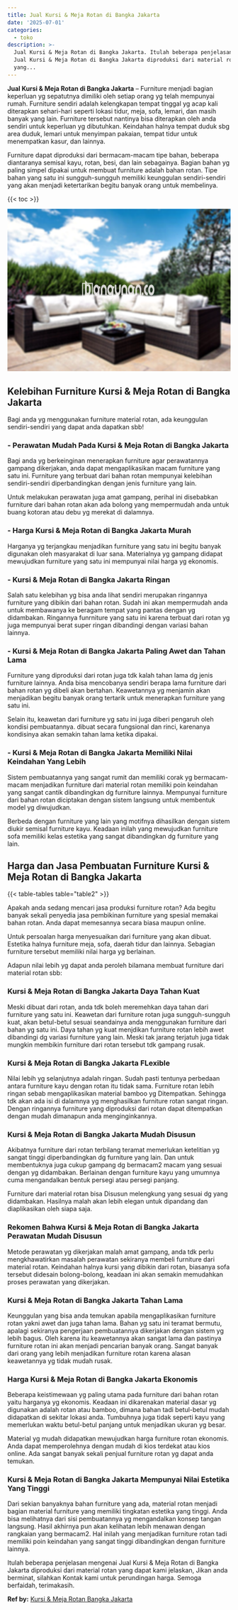 ```yaml
---
title: Jual Kursi & Meja Rotan di Bangka Jakarta
date: '2025-07-01'
categories:
  - toko
description: >-
  Jual Kursi & Meja Rotan di Bangka Jakarta. Itulah beberapa penjelasan mengenai
  Jual Kursi & Meja Rotan di Bangka Jakarta diproduksi dari material rotan
  yang...
---
```


**Jual Kursi & Meja Rotan di Bangka Jakarta** – Furniture menjadi bagian keperluan yg sepatutnya dimiliki oleh setiap orang yg telah mempunyai rumah. Furniture sendiri adalah kelengkapan tempat tinggal yg acap kali diterapkan sehari-hari seperti lokasi tidur, meja, sofa, lemari, dan masih banyak yang lain. Furniture tersebut nantinya bisa diterapkan oleh anda sendiri untuk keperluan yg dibutuhkan. Keindahan halnya tempat duduk sbg area duduk, lemari untuk menyimpan pakaian, tempat tidur untuk menempatkan kasur, dan lainnya.

Furniture dapat diproduksi dari bermacam-macam tipe bahan, beberapa diantaranya semisal kayu, rotan, besi, dan lain sebagainya. Bagian bahan yg paling simpel dipakai untuk membuat furniture adalah bahan rotan. Tipe bahan yang satu ini sungguh-sungguh memiliki keunggulan sendiri-sendiri yang akan menjadi ketertarikan begitu banyak orang untuk membelinya.

{{< toc >}}

![Jual Kursi & Meja Rotan di Bangka Jakarta](/images/kursi-meja-rotan-murah48.png)

## Kelebihan Furniture Kursi & Meja Rotan di Bangka Jakarta

Bagi anda yg menggunakan furniture material rotan, ada keunggulan sendiri-sendiri yang dapat anda dapatkan sbb!

### \- Perawatan Mudah Pada Kursi & Meja Rotan di Bangka Jakarta

Bagi anda yg berkeinginan menerapkan furniture agar perawatannya gampang dikerjakan, anda dapat mengaplikasikan macam furniture yang satu ini. Furniture yang terbuat dari bahan rotan mempunyai kelebihan sendiri-sendiri diperbandingkan dengan jenis furniture yang lain.

Untuk melakukan perawatan juga amat gampang, perihal ini disebabkan furniture dari bahan rotan akan ada bolong yang mempermudah anda untuk buang kotoran atau debu yg merekat di dalamnya.

### \- Harga Kursi & Meja Rotan di Bangka Jakarta Murah

Harganya yg terjangkau menjadikan furniture yang satu ini begitu banyak digunakan oleh masyarakat di luar sana. Materialnya yg gampang didapat mewujudkan furniture yang satu ini mempunyai nilai harga yg ekonomis.

### \- Kursi & Meja Rotan di Bangka Jakarta Ringan

Salah satu kelebihan yg bisa anda lihat sendiri merupakan ringannya furniture yang dibikin dari bahan rotan. Sudah ini akan mempermudah anda untuk membawanya ke beragam tempat yang pantas dengan yg didambakan. Ringannya funrniture yang satu ini karena terbuat dari rotan yg juga mempunyai berat super ringan dibandingi dengan variasi bahan lainnya.

### \- Kursi & Meja Rotan di Bangka Jakarta Paling Awet dan Tahan Lama

Furniture yang diproduksi dari rotan juga tdk kalah tahan lama dg jenis furniture lainnya. Anda bisa mencobanya sendiri berapa lama furniture dari bahan rotan yg dibeli akan bertahan. Keawetannya yg menjamin akan menjadikan begitu banyak orang tertarik untuk menerapkan furniture yang satu ini.

Selain itu, keawetan dari furniture yg satu ini juga diberi pengaruh oleh kondisi pembuatannya. dibuat secara fungsional dan rinci, karenanya kondisinya akan semakin tahan lama ketika dipakai.

### \- Kursi & Meja Rotan di Bangka Jakarta Memiliki Nilai Keindahan Yang Lebih

Sistem pembuatannya yang sangat rumit dan memiliki corak yg bermacam-macam menjadikan furniture dari material rotan memiliki poin keindahan yang sangat cantik dibandingkan dg furniture lainnya. Mempunyai furniture dari bahan rotan diciptakan dengan sistem langsung untuk membentuk model yg diwujudkan.

Berbeda dengan furniture yang lain yang motifnya dihasilkan dengan sistem diukir semisal furniture kayu. Keadaan inilah yang mewujudkan furniture sofa memiliki kelas estetika yang sangat dibandingkan dg furniture yang lain.

## Harga dan Jasa Pembuatan Furniture Kursi & Meja Rotan di Bangka Jakarta

{{< table-tables table="table2" >}}

Apakah anda sedang mencari jasa produksi furniture rotan? Ada begitu banyak sekali penyedia jasa pembikinan furniture yang spesial memakai bahan rotan. Anda dapat memesannya secara biasa maupun online.

Untuk persoalan harga menyesuaikan dari furniture yang akan dibuat. Estetika halnya furniture meja, sofa, daerah tidur dan lainnya. Sebagian furniture tersebut memiliki nilai harga yg berlainan.

Adapun nilai lebih yg dapat anda peroleh bilamana membuat furniture dari material rotan sbb:

### Kursi & Meja Rotan di Bangka Jakarta Daya Tahan Kuat

Meski dibuat dari rotan, anda tdk boleh meremehkan daya tahan dari furniture yang satu ini. Keawetan dari furniture rotan juga sungguh-sungguh kuat, akan betul-betul sesuai seandainya anda menggunakan furniture dari bahan yg satu ini. Daya tahan yg kuat menjdikan furniture rotan lebih awet dibandingi dg variasi furniture yang lain. Meski tak jarang terjatuh juga tidak mungkin membikin furniture dari rotan tersebut tdk gampang rusak.

### Kursi & Meja Rotan di Bangka Jakarta FLexible

Nilai lebih yg selanjutnya adalah ringan. Sudah pasti tentunya perbedaan antara furniture kayu dengan rotan itu tidak sama. Furniture rotan lebih ringan sebab mengaplikasikan material bamboo yg Ditempatkan. Sehingga tdk akan ada isi di dalamnya yg menghasilkan furniture rotan sangat ringan. Dengan ringannya furniture yang diproduksi dari rotan dapat ditempatkan dengan mudah dimanapun anda menginginkannya.

### Kursi & Meja Rotan di Bangka Jakarta Mudah Disusun

Akibatnya furniture dari rotan terbilang teramat memerlukan ketelitian yg sangat tinggi diperbandingkan dg furniture yang lain. Dan untuk membentuknya juga cukup gampang dg bermacam2 macam yang sesuai dengan yg didambakan. Berlainan dengan furniture kayu yang umumnya cuma mengandalkan bentuk persegi atau persegi panjang.

Furniture dari material rotan bisa Disusun melengkung yang sesuai dg yang didambakan. Hasilnya malah akan lebih elegan untuk dipandang dan diaplikasikan oleh siapa saja.

### Rekomen Bahwa Kursi & Meja Rotan di Bangka Jakarta Perawatan Mudah Disusun

Metode perawatan yg dikerjakan malah amat gampang, anda tdk perlu mengkhawatirkan masalah perawatan sekiranya membeli furniture dari material rotan. Keindahan halnya kursi yang dibikin dari rotan, biasanya sofa tersebut didesain bolong-bolong, keadaan ini akan semakin memudahkan proses perawatan yang dikerjakan.

### Kursi & Meja Rotan di Bangka Jakarta Tahan Lama

Keunggulan yang bisa anda temukan apabila mengaplikasikan furniture rotan yakni awet dan juga tahan lama. Bahan yg satu ini teramat bermutu, apalagi sekiranya pengerjaan pembuatannya dikerjakan dengan sistem yg lebih bagus. Oleh karena itu keawetannya akan sangat lama dan pastinya furniture rotan ini akan menjadi pencarian banyak orang. Sangat banyak dari orang yang lebih menjadikan furniture rotan karena alasan keawetannya yg tidak mudah rusak.

### Harga Kursi & Meja Rotan di Bangka Jakarta Ekonomis

Beberapa keistimewaan yg paling utama pada furniture dari bahan rotan yaitu harganya yg ekonomis. Keadaan ini dikarenakan material dasar yg digunakan adalah rotan atau bamboo, dimana bahan tadi betul-betul mudah didapatkan di sekitar lokasi anda. Tumbuhnya juga tidak seperti kayu yang memerlukan waktu betul-betul panjang untuk menjadikan ukuran yg besar.

Material yg mudah didapatkan mewujudkan harga furniture rotan ekonomis. Anda dapat memperolehnya dengan mudah di kios terdekat atau kios online. Ada sangat banyak sekali penjual furniture rotan yg dapat anda temukan.

### Kursi & Meja Rotan di Bangka Jakarta Mempunyai Nilai Estetika Yang Tinggi

Dari sekian banyaknya bahan furniture yang ada, material rotan menjadi bagian material furniture yang memiliki tingkatan estetika yang tinggi. Anda bisa melihatnya dari sisi pembuatannya yg mengandalkan konsep tangan langsung. Hasil akhirnya pun akan kelihatan lebih menawan dengan rangkaian yang bermacam2. Hal inilah yang menjadikan furniture rotan tadi memiliki poin keindahan yang sangat tinggi dibandingkan dengan furniture lainnya.

Itulah beberapa penjelasan mengenai Jual Kursi & Meja Rotan di Bangka Jakarta diproduksi dari material rotan yang dapat kami jelaskan, Jikan anda berminat, silahkan Kontak kami untuk perundingan harga. Semoga berfaidah, terimakasih.

**Ref by:** [Kursi & Meja Rotan Bangka Jakarta](https://id.wikipedia.org/wiki/Kursi)
